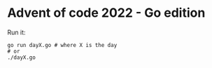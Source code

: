 # Advent of code 2022 - Go edition

Run it:
```shell
go run dayX.go # where X is the day
# or
./dayX.go
```
